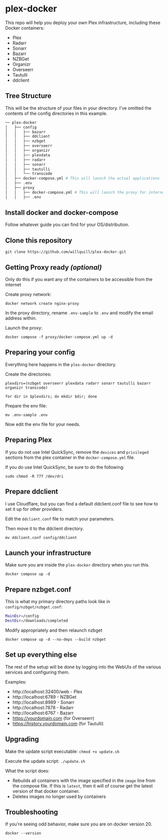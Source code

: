 # plex-docker

This repo will help you deploy your own Plex infrastructure, including these Docker containers:

* Plex
* Radarr
* Sonarr
* Bazarr
* NZBGet
* Organizr
* Overseerr
* Tautulli
* ddclient

## Tree Structure

This will be the structure of your files in your directory. I've omitted the contents of the config directories in this example.

```sh
── plex-docker
│   ├── config
│   │   ├── bazarr
│   │   ├── ddclient
│   │   ├── nzbget
│   │   ├── overseerr
│   │   ├── organizr
│   │   ├── plexdata
│   │   ├── radarr
│   │   ├── sonarr
│   │   ├── tautulli
│   │   └── transcode
│   ├── docker-compose.yml # This will launch the actual applications
│   ├── .env
│   ├── proxy
│   │   ├── docker-compose.yml # This will launch the proxy for internet-facing 
│   │   ├── .env
```

## Install docker and docker-compose

Follow whatever guide you can find for your OS/distribution.

## Clone this repository

`git clone https://github.com/willquill/plex-docker.git`

## Getting Proxy ready *(optional)*

Only do this if you want any of the containers to be accessible from the internet

Create proxy network:

`docker network create nginx-proxy`

In the proxy directory, rename `.env-sample` to `.env` and modify the email address within.

Launch the proxy:

`docker compose -f proxy/docker-compose.yml up -d`

## Preparing your config

Everything here happens in the `plex-docker` directory.

Create the directories:

`plexdirs=(nzbget overseerr plexdata radarr sonarr tautulli bazarr organizr transcode)`

`for dir in $plexdirs; do mkdir $dir; done`

Prepare the env file:

`mv .env-sample .env`

Now edit the env file for your needs.

## Preparing Plex

If you do not use Intel QuickSync, remove the `devices` and `privileged` sections from the plex container in the `docker-compose.yml` file.

If you do use Intel QuickSync, be sure to do the following:

`sudo chmod -R 777 /dev/dri`

## Prepare ddclient

I use Cloudflare, but you can find a default ddclient.conf file to see how to set it up for other providers.

Edit the `ddclient.conf` file to match your parameters.

Then move it to the ddclient directory.

`mv ddclient.conf config/ddclient`

## Launch your infrastructure

Make sure you are inside the `plex-docker` directory when you run this.

`docker compose up -d`

## Prepare nzbget.conf

This is what my primary directory paths look like in `config/nzbget/nzbget.conf`:

```sh
MainDir=/config
DestDir=/downloads/completed
```

Modify appropriately and then relaunch nzbget

`docker compose up -d --no-deps --build nzbget`

## Set up everything else

The rest of the setup will be done by logging into the WebUIs of the various services and configuring them.

Examples:

* http://localhost:32400/web - Plex
* http://localhost:6789 - NZBGet
* http://localhost:8989 - Sonarr
* http://localhost:7878 - Radarr
* http://localhost:6767 - Bazarr
* https://yourdomain.com (for Overseerr)
* https://history.yourdomain.com (for Tautulli)

## Upgrading

Make the update script executable: `chmod +x update.sh`

Execute the update script: `./update.sh`

What the script does:

* Rebuilds all containers with the image specified in the `image` line from the compose file. If this is `latest`, then it will of course get the latest version of that docker container.
* Deletes images no longer used by containers

## Troubleshooting

If you're seeing odd behavior, make sure you are on docker version 20.

`docker --version`
